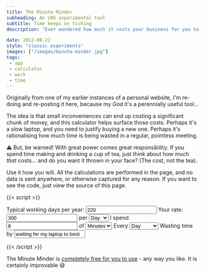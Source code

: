 ```yaml
---
title: The Minute Minder
subheading: An LRG experimental tool
subtitle: Time keeps on ticking
description: "Ever wondered how much it costs your business for you to wait for your crappy laptop to load, or have you attend that pointless meeting? Well, now you can work it out!"

date: 2012-08-22
style: "classic experiments"
images: ["/images/minute-minder.jpg"]
tags:
 - app
 - calculator
 - work
 - time
---
```


Originally from one of my earlier instances of a personal website, I'm re-doing and re-posting it here, because my _God_ it's a perennially useful tool...

The idea is that small inconveniences can end up costing a significant chunk of money, and this calculator helps surface those costs. Perhaps it's a slow laptop, and you need to justify buying a new one. Perhaps it's rationalising how much time is being wasted in a regular, pointless meeting. 

:warning: But, be warned! With great power comes great responsibility. If you spend time making and drinking a cup of tea, just think about how much _that_ costs... and do you want it thrown in your face? (The cost, not the tea).

Use it how you will. All the calculations are performed in the page, and no data is sent anywhere, or otherwise captured for any reason. If you want to see the code, just view the source of this page.

{{< script >}}
<form id="mm-form" class="inline-app formica">
		<span class="loosey-goosey">
			<label for="workingYear">Typical working days per year:</label>
			<input id="workingYear" name="workingYear" type="number" value="220" />
		</span>
		<span>
			<label for="rate">Your rate:</label>
			<input id="rate" name="rate" type="number" value="300" />
			<label for="rateMeasure">per</label>
			<select id="rateMeasure" name="rateMeasure" >
				<option>Hour</option>
				<option selected>Day</option>
			</select>
		</span>
		<span>
			<label for="consumed">I spend</label>
			<input id="consumed" name="consumed" type="number" value="8" />
			<label for="consumedRate">of</label>
			<select id="consumedRate" name="consumedRate">
				<option selected>Minutes</option>
				<option >Hours</option>
			</select>
			<label for="frequency">Every</label>
			<select id="frequency" name="frequency">
				<option selected>Day</option>
				<option>Week</option>
				<option>Fortnight</option>
			</select>
		</span>
			<label for="task">Wasting time by</label>
			<input id="task" name="task" type="text" value="waiting for my laptop to boot" />
    <blockquote><output class="main-output success"></output></blockquote>
       </form>
    <script>
        const form = document.querySelector("#mm-form");
        const out = document.querySelector("#mm-form output");
        const frequencyMap = {
            Day: 8,
            Week: 40,
            Fortnight: 80
        };
        const consumedRateMap = {
            Minutes : 0.0166667,
            Hours : 1
        }
        const rateMeasureMap = {
            Hour : 1,
            Day : 0.125
        }
        const write = ({frequency, consumed, consumedRate, task, workingYear, rate, rateMeasure, cost}) => {
            return `Every ${frequency.toLowerCase()}, I spend around 
            ${consumed} ${consumedRate.toLowerCase()} ${task}. 
            Given that I typically work ${workingYear} days a year, 
            and my rate is £${rate}&nbsp;per&nbsp;${rateMeasure.toLowerCase()}, 
            I estimate that this is costing 
            <strong>£${cost}&nbsp;a&nbsp;year</strong>.
            `;
        }
        const costimate =  ({frequency, consumed, consumedRate, task, workingYear, rate, rateMeasure}) => {
            let perHour = (consumed * consumedRateMap[consumedRate]) / frequencyMap[frequency];
            let workingHours = workingYear * 8; // it's always an 8 hour day
            let taskTime = workingHours * perHour;
            let hourlyRate = rate * rateMeasureMap[rateMeasure];
            return hourlyRate * taskTime;
        }
        const calculate = () => {
            let formData = new FormData(form); 
            let o = Object.fromEntries(formData.entries());
            o.cost = costimate(o).toFixed(2);
            out.innerHTML = write(o);
        }
        form.addEventListener('change', (e) => {calculate()});
        calculate();
    </script>
{{< /script >}}




The Minute Minder is [completely free for you to use](https://creativecommons.org/publicdomain/zero/1.0/) - any way you like. It is certainly improvable :smile: